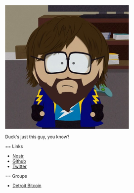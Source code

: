 <img src="images/duck1123.png" />

Duck's just this guy, you know?

== Links

- [Nostr](https://nosta.me/_@duck1123.com)
- [Github](https://github.com/duck1123)
- [Twitter](https://twitter.com/duck1123)

== Groups

- [Detroit Bitcoin](https://detbtc.com)

